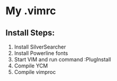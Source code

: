 # My .vimrc

## Install Steps:

1. Install SilverSearcher
2. Install Powerline fonts
3. Start VIM and run command :PlugInstall
4. Compile YCM
5. Compile vimproc
